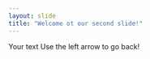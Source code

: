 ```yaml
---
layout: slide
title: "Welcome ot our second slide!"
---
```

Your text
Use the left arrow to go back!
